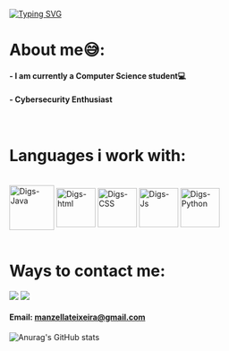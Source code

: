 [![Typing SVG](https://readme-typing-svg.demolab.com?font=Fira+Code&weight=700&size=26&pause=1000&color=9E19A9&background=FFFFFF00&width=435&lines=Hey!+Nice+to+have+you+here)](https://git.io/typing-svg)


# About me:sweat_smile::

#### - I am currently a Computer Science student:computer:
#### - Cybersecurity Enthusiast

<br>

# Languages i work with:
<div style="display: inline_block"><br>
  <img align="center" alt="Digs-Java" height="80" width="80" src="https://cdn.jsdelivr.net/gh/devicons/devicon/icons/java/java-original-wordmark.svg" />
  <img align="center" alt="Digs-html" height="70" width="70" src="https://cdn.jsdelivr.net/gh/devicons/devicon/icons/html5/html5-original.svg" />
  <img align="center" alt="Digs-CSS" height="70" width="70"  src="https://cdn.jsdelivr.net/gh/devicons/devicon/icons/css3/css3-original.svg" />
  <img align="center" alt="Digs-Js" height="70" width="70" src="https://cdn.jsdelivr.net/gh/devicons/devicon/icons/javascript/javascript-original.svg" />
  <img align="center" alt="Digs-Python" height="70" width="70" src="https://cdn.jsdelivr.net/gh/devicons/devicon/icons/python/python-original.svg" />
</div>

<br>



# Ways to contact me:
  <a href="https://www.linkedin.com/in/rodrigo-manzella-7b8b0a23b//" target="_blank"><img src="https://img.shields.io/badge/-LinkedIn-%230077B5?style=for-the-badge&logo=linkedin&logoColor=white" target="_blank"></a> 
  <a href="https://www.instagram.com/rodrigo_manzella/" target="_blank"><img src="https://img.shields.io/badge/-Instagram-%23E4405F?style=for-the-badge&logo=instagram&logoColor=white" target="_blank"></a>
  
 #### Email: manzellateixeira@gmail.com





![Anurag's GitHub stats](https://github-readme-stats.vercel.app/api?username=RodManzella&show_icons=true&theme=radical)






